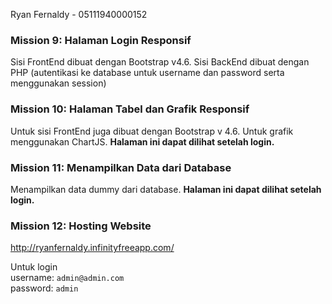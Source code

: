 Ryan Fernaldy - 05111940000152

### Mission 9: Halaman Login Responsif

Sisi FrontEnd dibuat dengan Bootstrap v4.6. Sisi BackEnd dibuat dengan PHP (autentikasi ke database untuk username dan password serta menggunakan session)

### Mission 10: Halaman Tabel dan Grafik Responsif

Untuk sisi FrontEnd juga dibuat dengan Bootstrap v 4.6. Untuk grafik menggunakan ChartJS. <b>Halaman ini dapat dilihat setelah login.</b>

### Mission 11: Menampilkan Data dari Database

Menampilkan data dummy dari database. <b>Halaman ini dapat dilihat setelah login.</b>

### Mission 12: Hosting Website

http://ryanfernaldy.infinityfreeapp.com/

Untuk login<br>
username: `admin@admin.com`<br>
password: `admin`<br>
